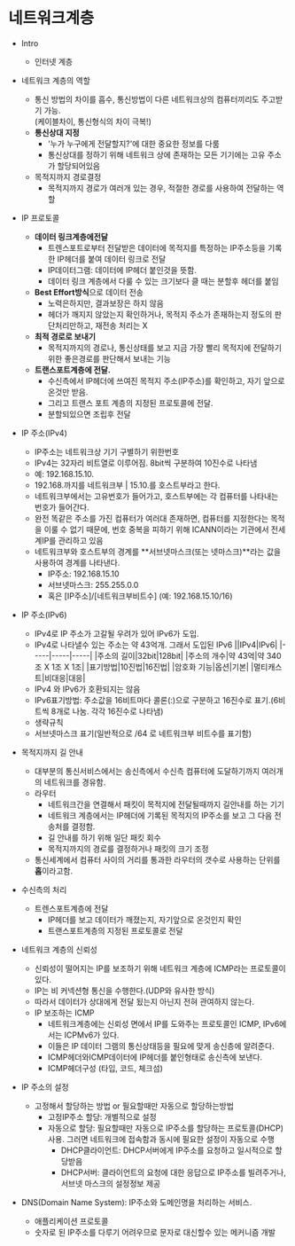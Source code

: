 # 네트워크계층

- Intro

  - 인터넷 계층

- 네트워크 계층의 역할

  - 통신 방법의 차이를 흡수, 통신방법이 다른 네트워크상의 컴퓨터끼리도 주고받기 가능.  
    (케이블차이, 통신형식의 차이 극복!)
  - **통신상대 지정**
    - '누가 누구에게 전달할지?'에 대한 중요한 정보를 다룸
    - 통신상대를 정하기 위해 네트워크 상에 존재하는 모든 기기에는 고유 주소가 할당되어있음
  - 목적지까지 경로결정
    - 목적지까지 경로가 여러개 있는 경우, 적절한 경로를 사용하여 전달하는 역할

- IP 프로토콜

  - **데이터 링크계층에전달**
    - 트렌스포트로부터 전달받은 데이터에 목적지를 특정하는 IP주소등을 기록한 IP헤더를 붙여 데이터 링크로 전달
    - IP데이터그램: 데이터에 IP헤더 붙인것을 뜻함.
    - 데이터 링크 계층에서 다룰 수 있는 크기보다 클 때는 분할후 헤더를 붙임
  - **Best Effort방식**으로 데이터 전송
    - 노력은하지만, 결과보장은 하지 않음
    - 헤더가 깨지지 않았는지 확인하거나, 목적지 주소가 존재하는지 정도의 판단처리만하고, 재전송 처리는 X
  - **최적 경로로 보내기**
    - 목적지까지의 경로나, 통신상태를 보고 지금 가장 빨리 목적지에 전달하기 위한 좋은경로를 판단해서 보내는 기능
  - **트랜스포트계층에 전달.**
    - 수신측에서 IP헤더에 쓰여진 목적지 주소(IP주소)를 확인하고, 자기 앞으로 온것만 받음.
    - 그리고 트랜스 포트 계층의 지정된 프로토콜에 전달.
    - 분할되있으면 조립후 전달

- IP 주소(IPv4)

  - IP주소는 네트워크상 기기 구별하기 위한번호
  - IPv4는 32자리 비트열로 이루어짐. 8bit씩 구분하여 10진수로 나타냄
  - 예: 192.168.15.10.
  - 192.168.까지를 네트워크부 | 15.10.를 호스트부라고 한다.
  - 네트워크부에서는 고유번호가 들어가고, 호스트부에는 각 컴퓨터를 나타내는 번호가 들어간다.
  - 완전 똑같은 주소를 가진 컴퓨터가 여러대 존재하면, 컴퓨터를 지정한다는 목적을 이룰 수 없기 때문에, 번호 중복을 피하기 위해 ICANN이라는 기관에서 전세계IP를 관리하고 있음
  - 네트워크부와 호스트부의 경계를 **서브넷마스크(또는 넷마스크)**라는 값을 사용하여 경계를 나타낸다.
    - IP주소: 192.168.15.10
    - 서브넷마스크: 255.255.0.0
    - 혹은 [IP주소]/[네트워크부비트수] (예: 192.168.15.10/16)

- IP 주소(IPv6)
  - IPv4로 IP 주소가 고갈될 우려가 있어 IPv6가 도입.
  - IPv4로 나타낼수 있는 주소는 약 43억개. 그래서 도입된 IPv6
    ||IPv4|IPv6|
    |-----|-----|-----|
    |주소의 길이|32bit|128bit|
    |주소의 개수|약 43억|약 340조 X 1조 X 1조|
    |표기방법|10진법|16진법|
    |암호화 기능|옵션|기본|
    |멀티캐스트|비대응|대응|
  - IPv4 와 IPv6가 호환되지는 않음
  - IPv6표기방법: 주소값을 16비트마다 콜론(:)으로 구분하고 16진수로 표기.(6비트씩 8개로 나눔. 각각 16진수로 나타냄)
  - 생략규칙
  - 서브넷마스크 표기(일반적으로 /64 로 네트워크부 비트수를 표기함)

* 목적지까지 길 안내

  - 대부분의 통신서비스에서는 송신측에서 수신측 컴퓨터에 도달하기까지 여러개의 네트워크를 경유함.
  - 라우터
    - 네트워크간을 연결해서 패킷이 목적지에 전달될때까지 길안내를 하는 기기
    - 네트워크 계층에서는 IP헤더에 기록된 목적지의 IP주소를 보고 그 다음 전송처를 결정함.
    - 길 안내를 하기 위해 일단 패킷 회수
    - 목적지까지의 경로를 결정하거나 패킷의 크기 조정
  - 통신세계에서 컴퓨터 사이의 거리를 통과한 라우터의 갯수로 사용하는 단위를 **홉**이라고함.

* 수신측의 처리

  - 트렌스포트계층에 전달
    - IP헤더를 보고 데이터가 깨졌는지, 자기앞으로 온것인지 확인
    - 트랜스포트계층의 지정된 프로토콜로 전달

* 네트워크 계층의 신뢰성

  - 신뢰성이 떨어지는 IP를 보조하기 위해 네트워크 계층에 ICMP라는 프로토콜이 있다.
  - IP는 비 커넥션형 통신을 수행한다.(UDP와 유사한 방식)
  - 따라서 데이터가 상대에게 전달 됬는지 아닌지 전혀 관여하지 않는다.
  - IP 보조하는 ICMP
    - 네트워크계층에는 신뢰성 면에서 IP를 도와주는 프로토콜인 ICMP, IPv6에서는 ICPMv6가 있다.
    - 이들은 IP 데이터 그램의 통신상태등을 필요에 맞게 송신층에 알려준다.
    - ICMP헤더와ICMP데이터에 IP헤더를 붙인형태로 송신측에 보낸다.
    - ICMP헤더구성 (타입, 코드, 체크섬)

* IP 주소의 설정
  - 고정해서 할당하는 방법 or 필요할때만 자동으로 할당하는방법
    - 고정IP주소 할당: 개별적으로 설정
    - 자동으로 할당: 필요할때만 자동으로 IP주소를 할당하는 프로토콜(DHCP)사용. 그러면 네트워크에 접속함과 동시에 필요한 설정이 자동으로 수행
      - DHCP클라이언트: DHCP서버에게 IP주소를 요청하고 일시적으로 할당받음
      - DHCP서버: 클라이언트의 요청에 대한 응답으로 IP주소를 빌려주거나, 서브넷 마스크의 설정정보 제공
* DNS(Domain Name System): IP주소와 도메인명을 처리하는 서비스.
  - 애플리케이션 프로토콜
  - 숫자로 된 IP주소를 다루기 어려우므로 문자로 대신할수 있는 메커니즘 개발
